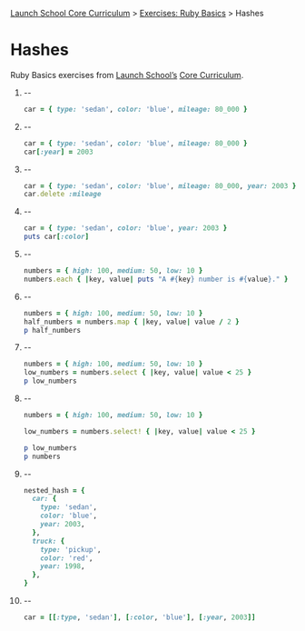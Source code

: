 [Launch School Core Curriculum][readme] >
[Exercises: Ruby Basics][ruby-basics] >
Hashes

# Hashes

Ruby Basics exercises from [Launch School’s][launch-school] [Core Curriculum][core-curriculum].

1.  --

    ```ruby
    car = { type: 'sedan', color: 'blue', mileage: 80_000 }
    ```

2.  --

    ```ruby
    car = { type: 'sedan', color: 'blue', mileage: 80_000 }
    car[:year] = 2003
    ```

3.  --

    ```ruby
    car = { type: 'sedan', color: 'blue', mileage: 80_000, year: 2003 }
    car.delete :mileage
    ```

4.  --

    ```ruby
    car = { type: 'sedan', color: 'blue', year: 2003 }
    puts car[:color]
    ```

5.  --

    ```ruby
    numbers = { high: 100, medium: 50, low: 10 }
    numbers.each { |key, value| puts "A #{key} number is #{value}." }
    ```

6.  --

    ```ruby
    numbers = { high: 100, medium: 50, low: 10 }
    half_numbers = numbers.map { |key, value| value / 2 }
    p half_numbers
    ```

7.  --

    ```ruby
    numbers = { high: 100, medium: 50, low: 10 }
    low_numbers = numbers.select { |key, value| value < 25 }
    p low_numbers
    ```

8.  --

    ```ruby
    numbers = { high: 100, medium: 50, low: 10 }

    low_numbers = numbers.select! { |key, value| value < 25 }

    p low_numbers
    p numbers
    ```

9.  --

    ```ruby
    nested_hash = {
      car: {
        type: 'sedan',
        color: 'blue',
        year: 2003,
      },
      truck: {
        type: 'pickup',
        color: 'red',
        year: 1998,
      },
    }
    ```

10. --

    ```ruby
    car = [[:type, 'sedan'], [:color, 'blue'], [:year, 2003]]
    ```

[readme]: /README.md
[ruby-basics]: ruby-basics-contents.md
[core-curriculum]: https://launchschool.com/courses
[launch-school]: https://launchschool.com
